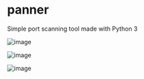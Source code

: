 # panner
Simple port scanning tool made with Python 3

![image](https://user-images.githubusercontent.com/108408219/208117854-30d7c2b9-d22d-478b-b20b-28af1c3e5a00.png)

![image](https://user-images.githubusercontent.com/108408219/208117991-040d076b-1b0f-426d-8761-30b195926ece.png)

![image](https://user-images.githubusercontent.com/108408219/208117708-56423c86-a860-422a-96a5-d6b843b9284c.png)



